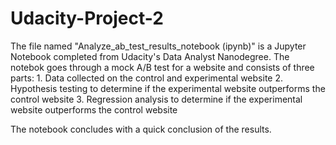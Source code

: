 # Udacity-Project-2
The file named "Analyze_ab_test_results_notebook (ipynb)" is a Jupyter Notebook completed from Udacity's Data Analyst Nanodegree.
The notebok goes through a mock A/B test for a website and consists of three parts:
    1. Data collected on the control and experimental website
    2. Hypothesis testing to determine if the experimental website outperforms the control website
    3. Regression analysis to determine if the experimental website outperforms the control website

The notebook concludes with a quick conclusion of the results.
